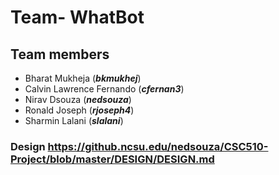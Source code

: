 # Team- WhatBot
  ## Team members
  * Bharat Mukheja            (***bkmukhej***)
  * Calvin Lawrence Fernando  (***cfernan3***)
  * Nirav Dsouza              (***nedsouza***)
  * Ronald Joseph             (***rjoseph4***)
  *  Sharmin Lalani           (***slalani***)
  


### Design https://github.ncsu.edu/nedsouza/CSC510-Project/blob/master/DESIGN/DESIGN.md

